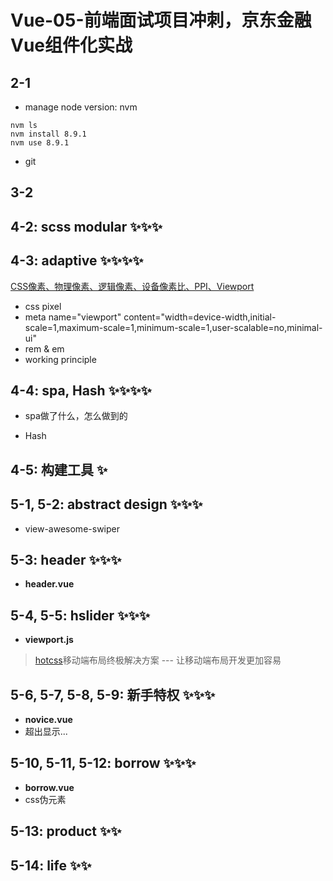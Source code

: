 # Vue-05-前端面试项目冲刺，京东金融Vue组件化实战

## 2-1

- manage node version: nvm

```shell
nvm ls
nvm install 8.9.1
nvm use 8.9.1
```

- git

## 3-2

## 4-2: scss modular ✨✨✨

## 4-3: adaptive ✨✨✨✨

[CSS像素、物理像素、逻辑像素、设备像素比、PPI、Viewport](https://github.com/jawil/blog/issues/21)

- css pixel
- meta name="viewport" content="width=device-width,initial-scale=1,maximum-scale=1,minimum-scale=1,user-scalable=no,minimal-ui"
- rem & em
- working principle

## 4-4: spa, Hash ✨✨✨✨

- spa做了什么，怎么做到的

- Hash

## 4-5: 构建工具 ✨

## 5-1, 5-2: abstract design ✨✨✨

- view-awesome-swiper

## 5-3: header ✨✨✨

- **header.vue**

## 5-4, 5-5: hslider ✨✨✨

- **viewport.js**
> [hotcss](https://github.com/imochen/hotcss)移动端布局终极解决方案 --- 让移动端布局开发更加容易

## 5-6, 5-7, 5-8, 5-9: 新手特权 ✨✨✨

- **novice.vue**
- 超出显示...

## 5-10, 5-11, 5-12: borrow ✨✨✨

- **borrow.vue**
- css伪元素

## 5-13: product ✨✨

## 5-14: life ✨✨